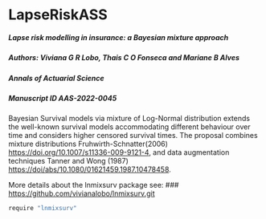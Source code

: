 
<!-- README.md is generated from README.Rmd. Please edit that file -->

# LapseRiskASS

##### Lapse risk modelling in insurance: a Bayesian mixture approach

##### Authors: Viviana G R Lobo, Thais C O Fonseca and Mariane B Alves

##### Annals of Actuarial Science

##### Manuscript ID AAS-2022-0045

Bayesian Survival models via mixture of Log-Normal distribution extends
the well-known survival models accommodating different behaviour over
time and considers higher censored survival times. The proposal combines
mixture distributions Fruhwirth-Schnatter(2006)
<https://doi.org/10.1007/s11336-009-9121-4>, and data augmentation
techniques Tanner and Wong (1987)
<https://doi/abs/10.1080/01621459.1987.10478458>.

More details about the lnmixsurv package see: \###
<https://github.com/vivianalobo/lnmixsurv.git>

``` r
require "lnmixsurv"
```
